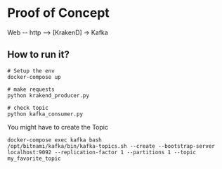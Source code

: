 # Proof of Concept

Web -- http --> [KrakenD] -> Kafka

## How to run it?
```
# Setup the env
docker-compose up

# make requests
python krakend_producer.py

# check topic
python kafka_consumer.py
```

You might have to create the Topic
```
docker-compose exec kafka bash
/opt/bitnami/kafka/bin/kafka-topics.sh --create --bootstrap-server localhost:9092 --replication-factor 1 --partitions 1 --topic my_favorite_topic
```
